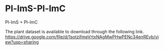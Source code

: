# Pl-ImS-Pl-ImC
Pl-ImS + Pl-ImC

The plant dataset is available to download through the following link.
https://drive.google.com/file/d/1sotzifmeVrtxNAgMwPHwPENc34enREyb/view?usp=sharing

